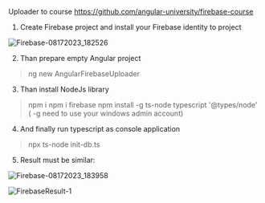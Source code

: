 Uploader to course https://github.com/angular-university/firebase-course

1. Create Firebase project and install your Firebase identity to project

![Firebase-08172023_182526](https://github.com/AAlex-11/AngularFirebaseUploader/assets/138773344/a10cd2aa-e216-4223-ae55-2a3b2aa4f8e3)

2. Than prepare empty Angular project

> ng new AngularFirebaseUploader

3. Than install NodeJs library

> npm i
> npm i firebase
> npm install -g ts-node typescript '@types/node'  ( -g need to use your windows admin account)

4. And finally run typescript as console application

> npx ts-node init-db.ts

5. Result must be similar:

![Firebase-08172023_183958](https://github.com/AAlex-11/AngularFirebaseUploader/assets/138773344/2f621e4b-f1d9-4689-a9bb-b85610a5ef14)

![FirebaseResult-1](https://github.com/AAlex-11/AngularFirebaseUploader/assets/138773344/11dbb211-88c5-468e-9d91-53aadbc98da2)
